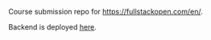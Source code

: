 Course submission repo for https://fullstackopen.com/en/.

Backend is deployed [here](https://fsopen23-osa-3.onrender.com/).
